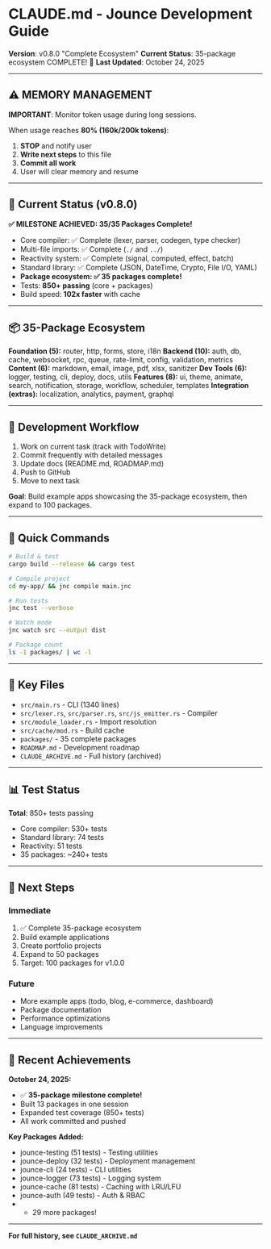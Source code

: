 # CLAUDE.md - Jounce Development Guide

**Version**: v0.8.0 "Complete Ecosystem"
**Current Status**: 35-package ecosystem COMPLETE! 🎉
**Last Updated**: October 24, 2025

---

## ⚠️ MEMORY MANAGEMENT

**IMPORTANT**: Monitor token usage during long sessions.

When usage reaches **80% (160k/200k tokens)**:
1. **STOP** and notify user
2. **Write next steps** to this file
3. **Commit all work**
4. User will clear memory and resume

---

## 🎯 Current Status (v0.8.0)

**✅ MILESTONE ACHIEVED: 35/35 Packages Complete!**

- Core compiler: ✅ Complete (lexer, parser, codegen, type checker)
- Multi-file imports: ✅ Complete (`./` and `../`)
- Reactivity system: ✅ Complete (signal, computed, effect, batch)
- Standard library: ✅ Complete (JSON, DateTime, Crypto, File I/O, YAML)
- **Package ecosystem: ✅ 35 packages complete!**
- Tests: **850+ passing** (core + packages)
- Build speed: **102x faster** with cache

---

## 📦 35-Package Ecosystem

**Foundation (5):** router, http, forms, store, i18n
**Backend (10):** auth, db, cache, websocket, rpc, queue, rate-limit, config, validation, metrics
**Content (6):** markdown, email, image, pdf, xlsx, sanitizer
**Dev Tools (6):** logger, testing, cli, deploy, docs, utils
**Features (8):** ui, theme, animate, search, notification, storage, workflow, scheduler, templates
**Integration (extras):** localization, analytics, payment, graphql

---

## 🔄 Development Workflow

1. Work on current task (track with TodoWrite)
2. Commit frequently with detailed messages
3. Update docs (README.md, ROADMAP.md)
4. Push to GitHub
5. Move to next task

**Goal**: Build example apps showcasing the 35-package ecosystem, then expand to 100 packages.

---

## 🚀 Quick Commands

```bash
# Build & test
cargo build --release && cargo test

# Compile project
cd my-app/ && jnc compile main.jnc

# Run tests
jnc test --verbose

# Watch mode
jnc watch src --output dist

# Package count
ls -1 packages/ | wc -l
```

---

## 📂 Key Files

- `src/main.rs` - CLI (1340 lines)
- `src/lexer.rs`, `src/parser.rs`, `src/js_emitter.rs` - Compiler
- `src/module_loader.rs` - Import resolution
- `src/cache/mod.rs` - Build cache
- `packages/` - 35 complete packages
- `ROADMAP.md` - Development roadmap
- `CLAUDE_ARCHIVE.md` - Full history (archived)

---

## 📊 Test Status

**Total**: 850+ tests passing
- Core compiler: 530+ tests
- Standard library: 74 tests
- Reactivity: 51 tests
- 35 packages: ~240+ tests

---

## 🎯 Next Steps

### Immediate
1. ✅ Complete 35-package ecosystem
2. Build example applications
3. Create portfolio projects
4. Expand to 50 packages
5. Target: 100 packages for v1.0.0

### Future
- More example apps (todo, blog, e-commerce, dashboard)
- Package documentation
- Performance optimizations
- Language improvements

---

## 📝 Recent Achievements

**October 24, 2025:**
- ✅ **35-package milestone complete!**
- Built 13 packages in one session
- Expanded test coverage (850+ tests)
- All work committed and pushed

**Key Packages Added:**
- jounce-testing (51 tests) - Testing utilities
- jounce-deploy (32 tests) - Deployment management
- jounce-cli (24 tests) - CLI utilities
- jounce-logger (73 tests) - Logging system
- jounce-cache (81 tests) - Caching with LRU/LFU
- jounce-auth (49 tests) - Auth & RBAC
- + 29 more packages!

---

**For full history, see `CLAUDE_ARCHIVE.md`**
